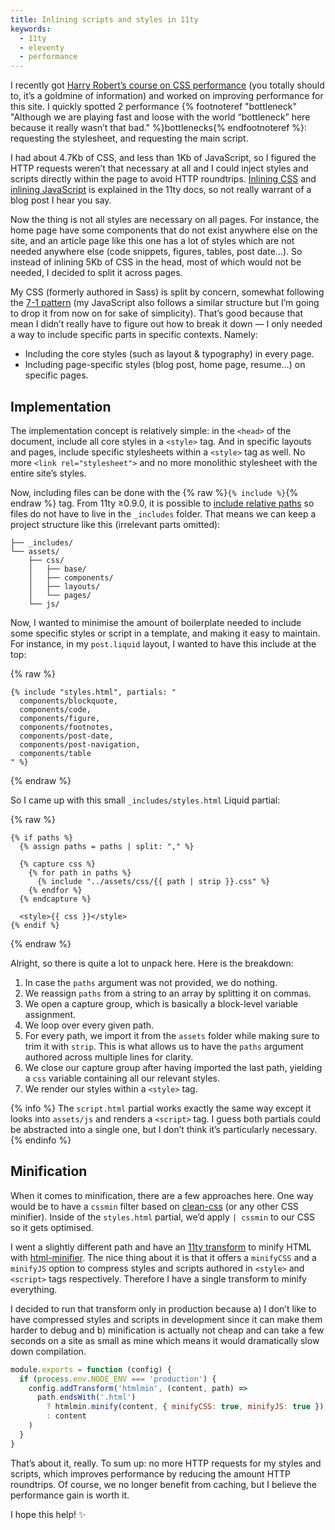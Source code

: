 ```yaml
---
title: Inlining scripts and styles in 11ty
keywords:
  - 11ty
  - eleventy
  - performance
---
```


I recently got [Harry Robert’s course on CSS performance](https://gumroad.com/l/eihdtmcwf) (you totally should to, it’s a goldmine of information) and worked on improving performance for this site. I quickly spotted 2 performance {% footnoteref "bottleneck" "Although we are playing fast and loose with the world “bottleneck” here because it really wasn’t that bad." %}bottlenecks{% endfootnoteref %}: requesting the stylesheet, and requesting the main script.

I had about 4.7Kb of CSS, and less than 1Kb of JavaScript, so I figured the HTTP requests weren’t that necessary at all and I could inject styles and scripts directly within the page to avoid HTTP roundtrips. [Inlining CSS](https://www.11ty.dev/docs/quicktips/inline-css/) and [inlining JavaScript](https://www.11ty.dev/docs/quicktips/inline-js/) is explained in the 11ty docs, so not really warrant of a blog post I hear you say.

Now the thing is not all styles are necessary on all pages. For instance, the home page have some components that do not exist anywhere else on the site, and an article page like this one has a lot of styles which are not needed anywhere else (code snippets, figures, tables, post date…). So instead of inlining 5Kb of CSS in the head, most of which would not be needed, I decided to split it across pages.

My CSS (formerly authored in Sass) is split by concern, somewhat following the [7-1 pattern](https://sass-guidelin.es/#the-7-1-pattern) (my JavaScript also follows a similar structure but I’m going to drop it from now on for sake of simplicity). That’s good because that mean I didn’t really have to figure out how to break it down — I only needed a way to include specific parts in specific contexts. Namely:

- Including the core styles (such as layout & typography) in every page.
- Including page-specific styles (blog post, home page, resume…) on specific pages.

## Implementation

The implementation concept is relatively simple: in the `<head>` of the document, include all core styles in a `<style>` tag. And in specific layouts and pages, include specific stylesheets within a `<style>` tag as well. No more `<link rel="stylesheet">` and no more monolithic stylesheet with the entire site’s styles.

Now, including files can be done with the {% raw %}`{% include %}`{% endraw %} tag. From 11ty ≥0.9.0, it is possible to [include relative paths](https://www.11ty.dev/docs/languages/liquid/#supported-features) so files do not have to live in the `_includes` folder. That means we can keep a project structure like this (irrelevant parts omitted):

```
├── _includes/
└── assets/
    ├── css/
    │   ├── base/
    │   ├── components/
    │   ├── layouts/
    │   └── pages/
    └── js/
```

Now, I wanted to minimise the amount of boilerplate needed to include some specific styles or script in a template, and making it easy to maintain. For instance, in my `post.liquid` layout, I wanted to have this include at the top:

{% raw %}

```
{% include "styles.html", partials: "
  components/blockquote,
  components/code,
  components/figure,
  components/footnotes,
  components/post-date,
  components/post-navigation,
  components/table
" %}
```

{% endraw %}

So I came up with this small `_includes/styles.html` Liquid partial:

{% raw %}

```
{% if paths %}
  {% assign paths = paths | split: "," %}

  {% capture css %}
    {% for path in paths %}
      {% include "../assets/css/{{ path | strip }}.css" %}
    {% endfor %}
  {% endcapture %}

  <style>{{ css }}</style>
{% endif %}
```

{% endraw %}

Alright, so there is quite a lot to unpack here. Here is the breakdown:

1. In case the `paths` argument was not provided, we do nothing.
2. We reassign `paths` from a string to an array by splitting it on commas.
3. We open a capture group, which is basically a block-level variable assignment.
4. We loop over every given path.
5. For every path, we import it from the `assets` folder while making sure to trim it with `strip`. This is what allows us to have the `paths` argument authored across multiple lines for clarity.
6. We close our capture group after having imported the last path, yielding a `css` variable containing all our relevant styles.
7. We render our styles within a `<style>` tag.

{% info %} The `script.html` partial works exactly the same way except it looks into `assets/js` and renders a `<script>` tag. I guess both partials could be abstracted into a single one, but I don’t think it’s particularly necessary. {% endinfo %}

## Minification

When it comes to minification, there are a few approaches here. One way would be to have a `cssmin` filter based on [clean-css](https://github.com/jakubpawlowicz/clean-css) (or any other CSS minifier). Inside of the `styles.html` partial, we’d apply `| cssmin` to our CSS so it gets optimised.

I went a slightly different path and have an [11ty transform](https://www.11ty.dev/docs/config/#transforms) to minify HTML with [html-minifier](https://github.com/kangax/html-minifier). The nice thing about it is that it offers a `minifyCSS` and a `minifyJS` option to compress styles and scripts authored in `<style>` and `<script>` tags respectively. Therefore I have a single transform to minify everything.

I decided to run that transform only in production because a) I don’t like to have compressed styles and scripts in development since it can make them harder to debug and b) minification is actually not cheap and can take a few seconds on a site as small as mine which means it would dramatically slow down compilation.

```js
module.exports = function (config) {
  if (process.env.NODE_ENV === 'production') {
    config.addTransform('htmlmin', (content, path) =>
      path.endsWith('.html')
        ? htmlmin.minify(content, { minifyCSS: true, minifyJS: true })
        : content
    )
  }
}
```

That’s about it, really. To sum up: no more HTTP requests for my styles and scripts, which improves performance by reducing the amount HTTP roundtrips. Of course, we no longer benefit from caching, but I believe the performance gain is worth it.

I hope this help! ✨
